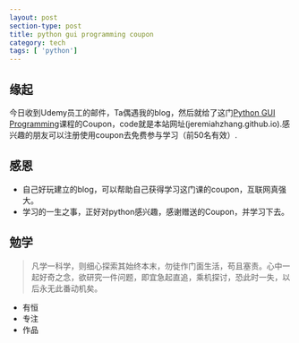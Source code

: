 ```yaml
---
layout: post
section-type: post
title: python gui programming coupon
category: tech
tags: [ 'python']
---
```

## 缘起 ##

今日收到Udemy员工的邮件，Ta偶遇我的blog，然后就给了这门[Python GUI Programming](https://www.udemy.com/python-gui-programming/)课程的Coupon，code就是本站网址(jeremiahzhang.github.io).感兴趣的朋友可以注册使用coupon去免费参与学习（前50名有效）.

## 感恩 ##

- 自己好玩建立的blog，可以帮助自己获得学习这门课的coupon，互联网真强大。
- 学习的一生之事，正好对python感兴趣，感谢赠送的Coupon，并学习下去。

## 勉学 ##

> 凡学一科学，则细心探索其始终本末，勿徒作门面生活，苟且塞责。心中一起好奇之念，欲研究一件问题，即宜急起直追，乘机探讨，恐此时一失，以后永无此番动机矣。

- 有恒
- 专注
- 作品